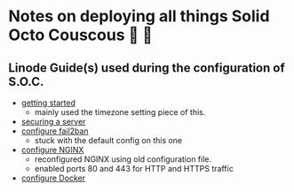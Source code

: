 # Notes on deploying all things Solid Octo Couscous 🦖 🧦

## Linode Guide(s) used during the configuration of S.O.C.

-   [getting started](https://www.linode.com/docs/getting-started/)
    -   mainly used the timezone setting piece of this.
-   [securing a server](https://www.linode.com/docs/guides/securing-your-server/)
-   [configure fail2ban](https://www.linode.com/docs/guides/using-fail2ban-to-secure-your-server-a-tutorial/)
    -   stuck with the default config on this one
-   [configure NGINX](https://www.linode.com/docs/guides/how-to-install-and-use-nginx-on-ubuntu-20-04/)
    -   reconfigured NGINX using old configuration file.
    -   enabled ports 80 and 443 for HTTP and HTTPS traffic
-   [configure Docker](https://www.linode.com/docs/guides/installing-and-using-docker-on-ubuntu-and-debian/)
